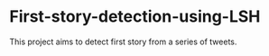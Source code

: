 # First-story-detection-using-LSH

This project aims to detect first story from a series of tweets.
